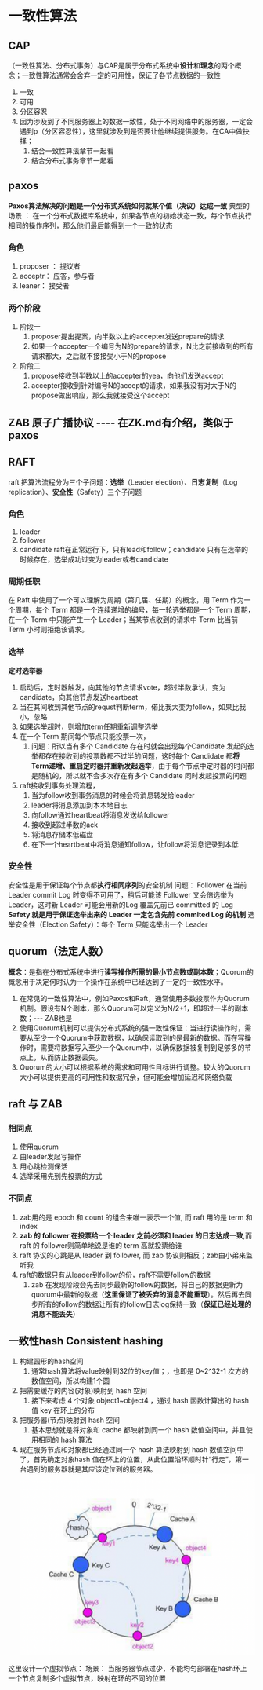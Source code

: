 # 一致性算法
## CAP
（一致性算法、分布式事务）与CAP是属于分布式系统中**设计**和**理念**的两个概念；一致性算法通常会舍弃一定的可用性，保证了各节点数据的一致性
1. 一致
2. 可用
3. 分区容忍
4. 因为涉及到了不同服务器上的数据一致性，处于不同网络中的服务器，一定会遇到p（分区容忍性），这里就涉及到是否要让他继续提供服务。在CA中做抉择；
   1. 结合一致性算法章节一起看
   2. 结合分布式事务章节一起看


## paxos
**Paxos算法解决的问题是一个分布式系统如何就某个值（决议）达成一致**
典型的场景 ：
在一个分布式数据库系统中，如果各节点的初始状态一致，每个节点执行相同的操作序列，那么他们最后能得到一个一致的状态  


### 角色
1. proposer ： 提议者
2. acceptr： 应答，参与者
3. leaner： 接受者  

### 两个阶段
1. 阶段一
   1. proposer提出提案，向半数以上的accepter发送prepare的请求
   2. 如果一个accepter一个编号为N的prepare的请求，N比之前接收到的所有请求都大，之后就不接接受小于N的propose
2. 阶段二
   1. propose接收到半数以上的accepter的yea，向他们发送accept
   2. accepter接收到针对编号N的accept的请求，如果我没有对大于N的propose做出响应，那么我就接受这个accept

## ZAB 原子广播协议 ---- 在ZK.md有介绍，类似于paxos

## RAFT
raft 把算法流程分为三个子问题：**选举**（Leader election）、**日志复制**（Log replication）、**安全性**（Safety）三个子问题

### 角色
1. leader 
2. follower 
3. candidate
raft在正常运行下，只有lead和follow；candidate 只有在选举的时候存在，选举成功过变为leader或者candidate

### 周期任职
在 Raft 中使用了一个可以理解为周期（第几届、任期）的概念，用 Term 作为一个周期，每个 Term 都是一个连续递增的编号，每一轮选举都是一个 Term 周期，在一个 Term 中只能产生一个 Leader；当某节点收到的请求中 Term 比当前 Term 小时则拒绝该请求。

### 选举
**定时选举器**
1. 启动后，定时器触发，向其他的节点请求vote，超过半数承认，变为candidate，向其他节点发送heartbeat
2. 当在其间收到其他节点的requst判断term，偌比我大变为follow，如果比我小，忽略
3. 如果选举超时，则增加term任期重新调整选举
4. 在一个 Term 期间每个节点只能投票一次，
   1. 问题：所以当有多个 Candidate 存在时就会出现每个Candidate 发起的选举都存在接收到的投票数都不过半的问题，这时每个 Candidate 都**将 Term递增、重启定时器并重新发起选举**，由于每个节点中定时器的时间都是随机的，所以就不会多次存在有多个 Candidate 同时发起投票的问题
5. raft接收到事务处理流程，
   1. 当为follow收到事务消息的时候会将消息转发给leader
   2. leader将消息添加到本本地日志
   3. 向follow通过heartbeat将消息发送给follower
   4. 接收到超过半数的ack
   5. 将消息存储本低磁盘
   6. 在下一个heartbeat中将消息通知follow，让follow将消息记录到本低

### 安全性
安全性是用于保证每个节点都**执行相同序列**的安全机制
问题： Follower 在当前 Leader commit Log 时变得不可用了，稍后可能该 Follower 又会倍选举为 Leader，这时新 Leader 可能会用新的Log 覆盖先前已 committed 的 Log
**Safety 就是用于保证选举出来的 Leader 一定包含先前 commited Log 的机制**
选举安全性（Election Safety）：每个 Term 只能选举出一个 Leader

## quorum（法定人数）
**概念**：是指在分布式系统中进行**读写操作所需的最小节点数或副本数**；Quorum的概念用于决定何时认为一个操作在系统中已经达到了一定的一致性水平。
1. 在常见的一致性算法中，例如Paxos和Raft，通常使用多数投票作为Quorum机制。假设有N个副本，那么Quorum可以定义为N/2+1，即超过一半的副本数；--- ZAB也是
2. 使用Quorum机制可以提供分布式系统的强一致性保证：当进行读操作时，需要从至少一个Quorum中获取数据，以确保读取到的是最新的数据。而在写操作时，需要将数据写入至少一个Quorum中，以确保数据被复制到足够多的节点上，从而防止数据丢失。  
3. Quorum的大小可以根据系统的需求和可用性目标进行调整。较大的Quorum大小可以提供更高的可用性和数据冗余，但可能会增加延迟和网络负载  


## raft 与 ZAB
### 相同点
1. 使用quorum 
2. 由leader发起写操作
3. 用心跳检测保活
4. 选举采用先到先投票的方式

### 不同点
1. zab用的是 epoch 和 count 的组合来唯一表示一个值, 而 raft 用的是 term 和 index
2. **zab 的 follower 在投票给一个 leader 之前必须和 leader 的日志达成一致**,而 raft 的 follower则简单地说是谁的 term 高就投票给谁
3. raft 协议的心跳是从 leader 到 follower, 而 zab 协议则相反；zab由小弟来监听我
4. raft的数据只有从leader到follow的份，raft不需要follow的数据
   1. zab 在发现阶段会先去同步最新的follow的数据，将自己的数据更新为quorum中最新的数据（**这里保证了被丢弃的消息不能重现**）。然后再去同步所有的follow的数据让所有的follow日志log保持一致（**保证已经处理的消息不能丢失**）

## 一致性hash Consistent hashing
1. 构建圆形的hash空间
   1. 通常hash算法将value映射到32位的key值；，也即是 0~2^32-1 次方的数值空间，所以构建1个圆
2. 把需要缓存的内容(对象)映射到 hash 空间
   1. 接下来考虑 4 个对象 object1~object4 ，通过 hash 函数计算出的 hash 值 key 在环上的分布
3. 把服务器(节点)映射到 hash 空间
   1. 基本思想就是将对象和 cache 都映射到同一个 hash 数值空间中，并且使用相同的 hash 算法
4. 现在服务节点和对象都已经通过同一个 hash 算法映射到 hash 数值空间中了，首先确定对象hash 值在环上的位置，从此位置沿环顺时针“行走”，第一台遇到的服务器就是其应该定位到的服务器。
   ![](/技术学习流程/pic/2023-07-06-15-23-36.png)

这里设计一个虚拟节点：
    场景： 当服务器节点过少，不能均匀部署在hash环上
    一个节点复制多个虚拟节点，映射在环的不同的位置